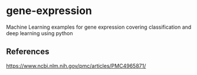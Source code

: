 # gene-expression
Machine Learning examples for gene expression covering classification and deep learning using python

## References 
https://www.ncbi.nlm.nih.gov/pmc/articles/PMC4965871/
